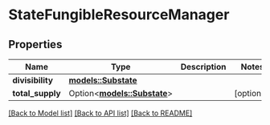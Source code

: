 # StateFungibleResourceManager

## Properties

Name | Type | Description | Notes
------------ | ------------- | ------------- | -------------
**divisibility** | [**models::Substate**](Substate.md) |  | 
**total_supply** | Option<[**models::Substate**](Substate.md)> |  | [optional]

[[Back to Model list]](../README.md#documentation-for-models) [[Back to API list]](../README.md#documentation-for-api-endpoints) [[Back to README]](../README.md)


